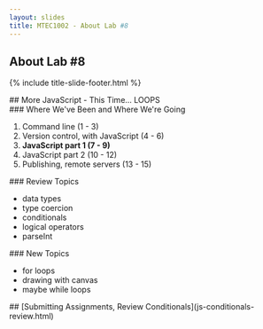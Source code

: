 ```yaml
---
layout: slides
title: MTEC1002 - About Lab #8
---
```


<section markdown="block" class="title-slide">

# About Lab #8

{% include title-slide-footer.html %}
</section>

<section markdown="block">
## More JavaScript - This Time... LOOPS
</section>

<section markdown="block">
### Where We've Been and Where We're Going

1. Command line (1 - 3)
2. Version control, with JavaScript (4 - 6)
3. __JavaScript part 1 (7 - 9)__
4. JavaScript part 2 (10 - 12)
5. Publishing, remote servers (13 - 15)
</section>

<section markdown="block">
### Review Topics

* data types
* type coercion
* conditionals
* logical operators
* parseInt
</section>

<section markdown="block">
### New Topics

* for loops
* drawing with canvas
* maybe while loops
</section>

<section markdown="block">
## [Submitting Assignments, Review Conditionals](js-conditionals-review.html)
</section>
